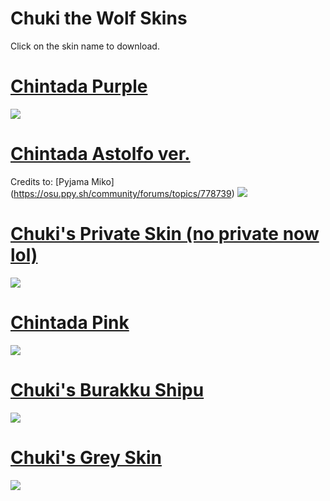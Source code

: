 # Chuki the Wolf Skins


Click on the skin name to download. 


# [Chintada Purple](https://puu.sh/ydIgE/4d1d75821d.osk)
![](https://osu.ppy.sh/ss/12048634)

# [Chintada Astolfo ver.](http://puu.sh/th2Cm/eb38ccb08f.osk) 
Credits to: [Pyjama Miko] (https://osu.ppy.sh/community/forums/topics/778739)
![](https://osu.ppy.sh/ss/12048738)

# [Chuki's Private Skin (no private now lol)](https://puu.sh/BSTFE/4ca52ea967.osk)
![](https://osu.ppy.sh/ss/12048765)

# [Chintada Pink](https://puu.sh/BSTHB/df3d700efb.osk) 
![](https://osu.ppy.sh/ss/12048738)

# [Chuki's Burakku Shipu](https://puu.sh/BSTFz/6190c80f28.osk) 
![](https://osu.ppy.sh/ss/12048805)

# [Chuki's Grey Skin](https://puu.sh/BSTDX/da10f274f6.osk) 
![](https://osu.ppy.sh/ss/12048808)

